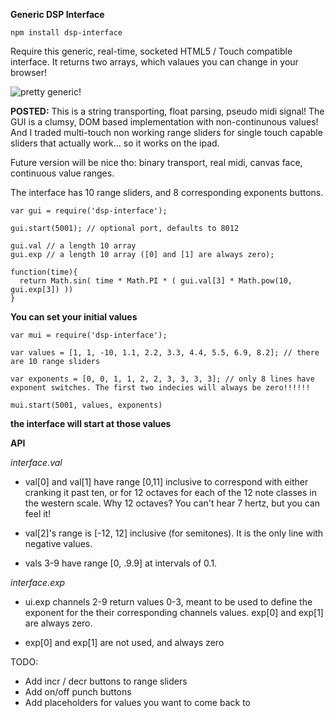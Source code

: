 **Generic DSP Interface**

    npm install dsp-interface

Require this generic, real-time, socketed HTML5 / Touch compatible interface. It returns two arrays, which valaues you can change in your browser!

![pretty generic!](http://i.imgur.com/ix99W.jpg)

**POSTED:** This is a string transporting, float parsing, pseudo midi signal! The GUI is a clumsy, DOM based implementation with non-continunous values! And I traded multi-touch non working range sliders for single touch capable sliders that actually work... so it works on the ipad.

Future version will be nice tho: binary transport, real midi, canvas face, continuous value ranges.

The interface has 10 range sliders, and 8 corresponding exponents buttons.

    var gui = require('dsp-interface');

    gui.start(5001); // optional port, defaults to 8012

    gui.val // a length 10 array
    gui.exp // a length 10 array ([0] and [1] are always zero);

    function(time){
      return Math.sin( time * Math.PI * ( gui.val[3] * Math.pow(10, gui.exp[3]) ))
    }

**You can set your initial values**

    var mui = require('dsp-interface');

    var values = [1, 1, -10, 1.1, 2.2, 3.3, 4.4, 5.5, 6.9, 8.2]; // there are 10 range sliders

    var exponents = [0, 0, 1, 1, 2, 2, 3, 3, 3, 3]; // only 8 lines have exponent switches. The first two indecies will always be zero!!!!!!

    mui.start(5001, values, exponents)

**the interface will start at those values**

**API**

*interface.val*

* val[0] and val[1] have range [0,11] inclusive to correspond with either cranking it past ten, or for 12 octaves for each of the 12 note classes in the western scale. Why 12 octaves? You can't hear 7 hertz, but you can feel it!

* val[2]'s range is [-12, 12] inclusive (for semitones). It is the only line with negative values.

* vals 3-9 have range [0, .9.9] at intervals of 0.1. 

*interface.exp*

* ui.exp channels 2-9 return values 0-3, meant to be used to define the exponent for the their corresponding channels values. exp[0] and exp[1] are always zero.

* exp[0] and exp[1] are not used, and always zero

TODO:

* Add incr / decr buttons to range sliders
* Add on/off punch buttons
* Add placeholders for values you want to come back to